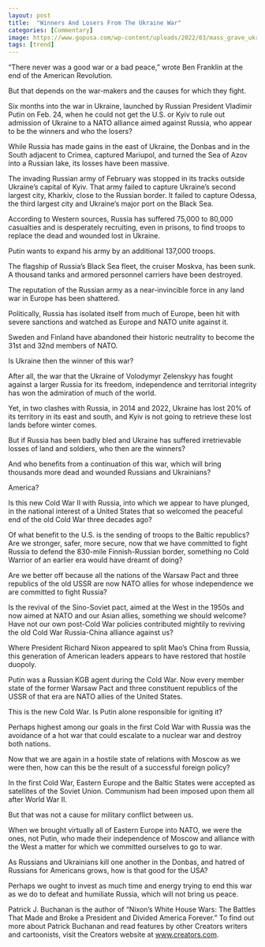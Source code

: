 ```yaml
---
layout: post
title:  "Winners And Losers From The Ukraine War"
categories: [Commentary]
image: https://www.gopusa.com/wp-content/uploads/2022/03/mass_grave_ukraine.jpg
tags: [trend]
---
```

“There never was a good war or a bad peace,” wrote Ben Franklin at the end of the American Revolution.

But that depends on the war-makers and the causes for which they fight.

Six months into the war in Ukraine, launched by Russian President Vladimir Putin on Feb. 24, when he could not get the U.S. or Kyiv to rule out admission of Ukraine to a NATO alliance aimed against Russia, who appear to be the winners and who the losers?

While Russia has made gains in the east of Ukraine, the Donbas and in the South adjacent to Crimea, captured Mariupol, and turned the Sea of Azov into a Russian lake, its losses have been massive.

The invading Russian army of February was stopped in its tracks outside Ukraine’s capital of Kyiv. That army failed to capture Ukraine’s second largest city, Kharkiv, close to the Russian border. It failed to capture Odessa, the third largest city and Ukraine’s major port on the Black Sea.

According to Western sources, Russia has suffered 75,000 to 80,000 casualties and is desperately recruiting, even in prisons, to find troops to replace the dead and wounded lost in Ukraine.

Putin wants to expand his army by an additional 137,000 troops.

The flagship of Russia’s Black Sea fleet, the cruiser Moskva, has been sunk. A thousand tanks and armored personnel carriers have been destroyed.

The reputation of the Russian army as a near-invincible force in any land war in Europe has been shattered.

Politically, Russia has isolated itself from much of Europe, been hit with severe sanctions and watched as Europe and NATO unite against it.

Sweden and Finland have abandoned their historic neutrality to become the 31st and 32nd members of NATO.

Is Ukraine then the winner of this war?

After all, the war that the Ukraine of Volodymyr Zelenskyy has fought against a larger Russia for its freedom, independence and territorial integrity has won the admiration of much of the world.

Yet, in two clashes with Russia, in 2014 and 2022, Ukraine has lost 20% of its territory in its east and south, and Kyiv is not going to retrieve these lost lands before winter comes.

But if Russia has been badly bled and Ukraine has suffered irretrievable losses of land and soldiers, who then are the winners?

And who benefits from a continuation of this war, which will bring thousands more dead and wounded Russians and Ukrainians?

America?

Is this new Cold War II with Russia, into which we appear to have plunged, in the national interest of a United States that so welcomed the peaceful end of the old Cold War three decades ago?

Of what benefit to the U.S. is the sending of troops to the Baltic republics? Are we stronger, safer, more secure, now that we have committed to fight Russia to defend the 830-mile Finnish-Russian border, something no Cold Warrior of an earlier era would have dreamt of doing?

Are we better off because all the nations of the Warsaw Pact and three republics of the old USSR are now NATO allies for whose independence we are committed to fight Russia?

Is the revival of the Sino-Soviet pact, aimed at the West in the 1950s and now aimed at NATO and our Asian allies, something we should welcome? Have not our own post-Cold War policies contributed mightily to reviving the old Cold War Russia-China alliance against us?

Where President Richard Nixon appeared to split Mao’s China from Russia, this generation of American leaders appears to have restored that hostile duopoly.

Putin was a Russian KGB agent during the Cold War. Now every member state of the former Warsaw Pact and three constituent republics of the USSR of that era are NATO allies of the United States.

This is the new Cold War. Is Putin alone responsible for igniting it?

Perhaps highest among our goals in the first Cold War with Russia was the avoidance of a hot war that could escalate to a nuclear war and destroy both nations.

Now that we are again in a hostile state of relations with Moscow as we were then, how can this be the result of a successful foreign policy?

In the first Cold War, Eastern Europe and the Baltic States were accepted as satellites of the Soviet Union. Communism had been imposed upon them all after World War II.

But that was not a cause for military conflict between us.

When we brought virtually all of Eastern Europe into NATO, we were the ones, not Putin, who made their independence of Moscow and alliance with the West a matter for which we committed ourselves to go to war.

As Russians and Ukrainians kill one another in the Donbas, and hatred of Russians for Americans grows, how is that good for the USA?

Perhaps we ought to invest as much time and energy trying to end this war as we do to defeat and humiliate Russia, which will not bring us peace.

Patrick J. Buchanan is the author of “Nixon’s White House Wars: The Battles That Made and Broke a President and Divided America Forever.” To find out more about Patrick Buchanan and read features by other Creators writers and cartoonists, visit the Creators website at www.creators.com.
<!--stackedit_data:
eyJoaXN0b3J5IjpbLTExOTAwNjg1NDhdfQ==
-->